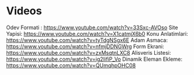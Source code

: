 # Videos
Odev Formati : https://www.youtube.com/watch?v=33Sxc-AVOso
Site Yapisi: https://www.youtube.com/watch?v=X1catmjX6b0
Konu Anlatimlari: https://www.youtube.com/watch?v=tyTdgNSgx6E
Adam Asmaca: https://www.youtube.com/watch?v=nfmjDDNGWrg
Form Ekrani: https://www.youtube.com/watch?v=zxMsqtnLXC8
Alisveris Listesi: https://www.youtube.com/watch?v=ig2IifiP_Vo
Dinamik Eleman Ekleme: https://www.youtube.com/watch?v=QUmqhpOHC08
